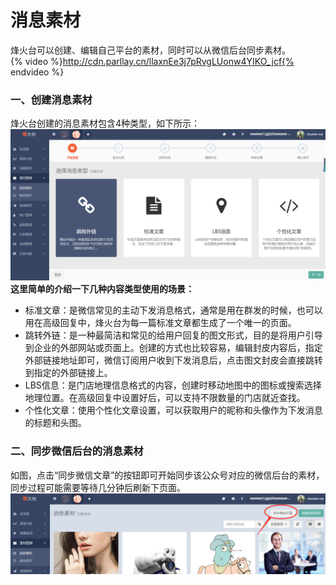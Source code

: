 # 消息素材

烽火台可以创建、编辑自己平台的素材，同时可以从微信后台同步素材。  
{% video %}http://cdn.parllay.cn/llaxnEe3j7pRvgLUonw4YIKO_jcf{% endvideo %}

### 一、创建消息素材

烽火台创建的消息素材包含4种类型，如下所示：
![](/assets/1516352914%281%29.png)
**这里简单的介绍一下几种内容类型使用的场景：**

* 标准文章：是微信常见的主动下发消息格式，通常是用在群发的时候，也可以用在高级回复中，烽火台为每一篇标准文章都生成了一个唯一的页面。
* 跳转外链：是一种最简洁和常见的给用户回复的图文形式，目的是将用户引导到企业的外部网站或页面上。创建的方式也比较容易，编辑封皮内容后，指定外部链接地址即可，微信订阅用户收到下发消息后，点击图文封皮会直接跳转到指定的外部链接上。
* LBS信息：是门店地理信息格式的内容，创建时移动地图中的图标或搜索选择地理位置。在高级回复中设置好后，可以支持不限数量的门店就近查找。
* 个性化文章：使用个性化文章设置，可以获取用户的昵称和头像作为下发消息的标题和头图。

### 二、同步微信后台的消息素材

如图，点击“同步微信文章”的按钮即可开始同步该公众号对应的微信后台的素材，同步过程可能需要等待几分钟后刷新下页面。
![](/assets/1516353863%281%29.png)

